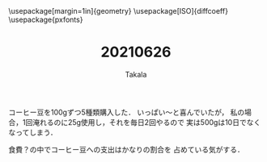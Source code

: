 ﻿---
title: 20210626
yesterday: 20210625
tomorrow: 20210627
days: 547
author: Takala
header-includes:
  - \usepackage[margin=1in]{geometry}
  - \usepackage[ISO]{diffcoeff}
  - \usepackage{pxfonts}
---



コーヒー豆を100gずつ5種類購入した．
いっぱい～と喜んでいたが，
私の場合，1回淹れるのに25g使用し，それを毎日2回やるので
実は500gは10日でなくなってしまう．



食費？の中でコーヒー豆への支出はかなりの割合を
占めている気がする．


